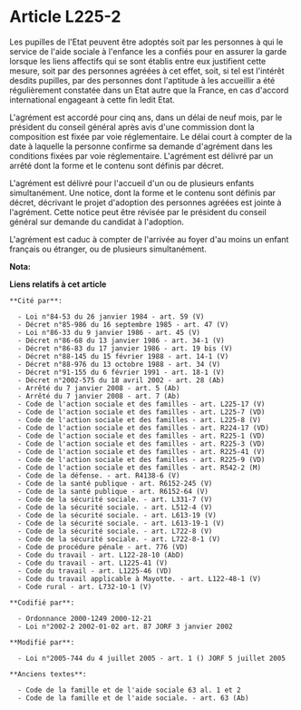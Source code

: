 # Article L225-2

Les pupilles de l'Etat peuvent être adoptés soit par les personnes à qui le service de l'aide sociale à l'enfance les a
confiés pour en assurer la garde lorsque les liens affectifs qui se sont établis entre eux justifient cette mesure, soit par
des personnes agréées à cet effet, soit, si tel est l'intérêt desdits pupilles, par des personnes dont l'aptitude à les
accueillir a été régulièrement constatée dans un Etat autre que la France, en cas d'accord international engageant à cette
fin ledit Etat.

L'agrément est accordé pour cinq ans, dans un délai de neuf mois, par le président du conseil général après avis d'une
commission dont la composition est fixée par voie réglementaire. Le délai court à compter de la date à laquelle la personne
confirme sa demande d'agrément dans les conditions fixées par voie réglementaire. L'agrément est délivré par un arrêté dont
la forme et le contenu sont définis par décret.

L'agrément est délivré pour l'accueil d'un ou de plusieurs enfants simultanément. Une notice, dont la forme et le contenu
sont définis par décret, décrivant le projet d'adoption des personnes agréées est jointe à l'agrément. Cette notice peut être
révisée par le président du conseil général sur demande du candidat à l'adoption.

L'agrément est caduc à compter de l'arrivée au foyer d'au moins un enfant français ou étranger, ou de plusieurs
simultanément.

**Nota:**



**Liens relatifs à cet article**

	**Cité par**:

	  - Loi n°84-53 du 26 janvier 1984 - art. 59 (V)
	  - Décret n°85-986 du 16 septembre 1985 - art. 47 (V)
	  - Loi n°86-33 du 9 janvier 1986 - art. 45 (V)
	  - Décret n°86-68 du 13 janvier 1986 - art. 34-1 (V)
	  - Décret n°86-83 du 17 janvier 1986 - art. 19 bis (V)
	  - Décret n°88-145 du 15 février 1988 - art. 14-1 (V)
	  - Décret n°88-976 du 13 octobre 1988 - art. 34 (V)
	  - Décret n°91-155 du 6 février 1991 - art. 18-1 (V)
	  - Décret n°2002-575 du 18 avril 2002 - art. 28 (Ab)
	  - Arrêté du 7 janvier 2008 - art. 5 (Ab)
	  - Arrêté du 7 janvier 2008 - art. 7 (Ab)
	  - Code de l'action sociale et des familles - art. L225-17 (V)
	  - Code de l'action sociale et des familles - art. L225-7 (VD)
	  - Code de l'action sociale et des familles - art. L225-8 (V)
	  - Code de l'action sociale et des familles - art. R224-17 (VD)
	  - Code de l'action sociale et des familles - art. R225-1 (VD)
	  - Code de l'action sociale et des familles - art. R225-3 (VD)
	  - Code de l'action sociale et des familles - art. R225-41 (V)
	  - Code de l'action sociale et des familles - art. R225-9 (VD)
	  - Code de l'action sociale et des familles - art. R542-2 (M)
	  - Code de la défense. - art. R4138-6 (V)
	  - Code de la santé publique - art. R6152-245 (V)
	  - Code de la santé publique - art. R6152-64 (V)
	  - Code de la sécurité sociale. - art. L331-7 (V)
	  - Code de la sécurité sociale. - art. L512-4 (V)
	  - Code de la sécurité sociale. - art. L613-19 (V)
	  - Code de la sécurité sociale. - art. L613-19-1 (V)
	  - Code de la sécurité sociale. - art. L722-8 (V)
	  - Code de la sécurité sociale. - art. L722-8-1 (V)
	  - Code de procédure pénale - art. 776 (VD)
	  - Code du travail - art. L122-28-10 (AbD)
	  - Code du travail - art. L1225-41 (V)
	  - Code du travail - art. L1225-46 (VD)
	  - Code du travail applicable à Mayotte. - art. L122-48-1 (V)
	  - Code rural - art. L732-10-1 (V)

	**Codifié par**:

	  - Ordonnance 2000-1249 2000-12-21
	  - Loi n°2002-2 2002-01-02 art. 87 JORF 3 janvier 2002

	**Modifié par**:

	  - Loi n°2005-744 du 4 juillet 2005 - art. 1 () JORF 5 juillet 2005

	**Anciens textes**:

	  - Code de la famille et de l'aide sociale 63 al. 1 et 2
	  - Code de la famille et de l'aide sociale. - art. 63 (Ab)
